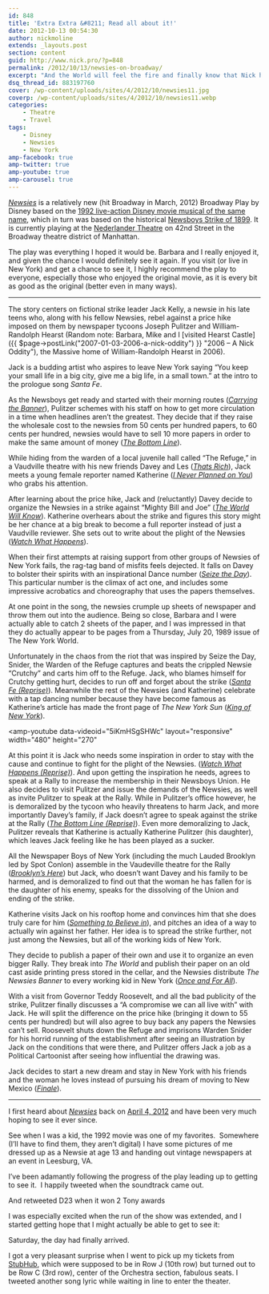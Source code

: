 ```yaml
---
id: 848
title: 'Extra Extra &#8211; Read all about it!'
date: 2012-10-13 00:54:30
author: nickmoline
extends: _layouts.post
section: content
guid: http://www.nick.pro/?p=848
permalink: /2012/10/13/newsies-on-broadway/
excerpt: "And the World will feel the fire and finally know that Nick has seen Newsies on Broadway"
dsq_thread_id: 883197760
cover: /wp-content/uploads/sites/4/2012/10/newsies11.jpg
coverp: /wp-content/uploads/sites/4/2012/10/newsies11.webp
categories:
    - Theatre
    - Travel
tags:
    - Disney
    - Newsies
    - New York
amp-facebook: true
amp-twitter: true
amp-youtube: true
amp-carousel: true
---
```

<a title="Newsies: The Musical on Broadway" href="http://www.newsiesthemusical.com/" target="_blank" rel="noopener">_Newsies_</a> is a relatively new (hit Broadway in March, 2012) Broadway Play by Disney based on the <a title="Newsies (1992) on IMDB" href="http://www.imdb.com/title/tt0104990/" target="_blank" rel="noopener">1992 live-action Disney movie musical of the same name</a>, which in turn was based on the historical <a href="http://en.wikipedia.org/wiki/Newsboys_Strike_of_1899" target="_blank" rel="noopener">Newsboys Strike of 1899</a>. It is currently playing at the <a href="http://www.nederlandertheatre.com/" target="_blank" rel="noopener">Nederlander Theatre</a> on 42nd Street in the Broadway theatre district of Manhattan.

The play was everything I hoped it would be. Barbara and I really enjoyed it, and given the chance I would definitely see it again. If you visit (or live in New York) and get a chance to see it, I highly recommend the play to everyone, especially those who enjoyed the original movie, as it is every bit as good as the original (better even in many ways).

<!--more-->
***

The story centers on fictional strike leader Jack Kelly, a newsie in his late teens who, along with his fellow Newsies, rebel against a price hike imposed on them by newspaper tycoons Joseph Pulitzer and William-Randolph Hearst (Random note: Barbara, Mike and I [visited Hearst Castle]({{ $page->postLink("2007-01-03-2006-a-nick-oddity") }} "2006 – A Nick Oddity"), the Massive home of William-Randolph Hearst in 2006).

Jack is a budding artist who aspires to leave New York saying &#8220;You keep your small life in a big city, give me a big life, in a small town.&#8221; at the intro to the prologue song _Santa Fe_.

As the Newsboys get ready and started with their morning routes (_[Carrying the Banner](http://open.spotify.com/track/6coRHZEuwsT61bQM6NsjqV)_), Pulitzer schemes with his staff on how to get more circulation in a time when headlines aren&#8217;t the greatest. They decide that if they raise the wholesale cost to the newsies from 50 cents per hundred papers, to 60 cents per hundred, newsies would have to sell 10 more papers in order to make the same amount of money (_[The Bottom Line](http://open.spotify.com/track/1rNZdFZDDqs4bHmSWV2mj7)_).

While hiding from the warden of a local juvenile hall called &#8220;The Refuge,&#8221; in a Vaudville theatre with his new friends Davey and Les (_[Thats Rich](http://open.spotify.com/track/5ZBuajcA9helXKf0kijwIs)_), Jack meets a young female reporter named Katherine (_[I Never Planned on You](http://open.spotify.com/track/6zeHbZnkUcqTAwn2Qhkgjf)_) who grabs his attention.

After learning about the price hike, Jack and (reluctantly) Davey decide to organize the Newsies in a strike against &#8220;Mighty Bill and Joe&#8221; (_[The World Will Know](http://open.spotify.com/track/6xL1QzHm00nlEWM5IcGZen)_). Katherine overhears about the strike and figures this story might be her chance at a big break to become a full reporter instead of just a Vaudville reviewer. She sets out to write about the plight of the Newsies (_[Watch What Happens](http://open.spotify.com/track/0qlWOVWmcWSP5oSwC0aaAT)_).

When their first attempts at raising support from other groups of Newsies of New York fails, the rag-tag band of misfits feels dejected. It falls on Davey to bolster their spirits with an inspirational Dance number (_[Seize the Day](http://open.spotify.com/track/4yDnyrrcU8E89p7cdAMaGy)_). This particular number is the climax of act one, and includes some impressive acrobatics and choreography that uses the papers themselves.

At one point in the song, the newsies crumple up sheets of newspaper and throw them out into the audience. Being so close, Barbara and I were actually able to catch 2 sheets of the paper, and I was impressed in that they do actually appear to be pages from a Thursday, July 20, 1989 issue of The New York World.

<amp-carousel lightbox width="217" height="300" layout="responsive" type="slides">
    <amp-img src="{{ site.baseurl }}/wp-content/uploads/sites/4/2012/10/Scan-5.webp" title="July 20, 1899 Issue of The New York World - Page 1 of 4" alt="July 20, 1899 Issue of The New York World - Page 1 of 4" width="217" height="300" layout="responsive">
        <amp-img fallback src="{{ site.baseurl }}/wp-content/uploads/sites/4/2012/10/Scan-5.jpeg" title="July 20, 1899 Issue of The New York World - Page 1 of 4" alt="July 20, 1899 Issue of The New York World - Page 1 of 4" width="217" height="300" layout="responsive"></amp-img>
    </amp-img>
    <amp-img src="{{ site.baseurl }}/wp-content/uploads/sites/4/2012/10/Scan-6.webp" title="July 20, 1899 Issue of The New York World - Page 2 of 4" alt="July 20, 1899 Issue of The New York World - Page 2 of 4" width="217" height="300" layout="responsive">
        <amp-img fallback src="{{ site.baseurl }}/wp-content/uploads/sites/4/2012/10/Scan-6.jpeg" title="July 20, 1899 Issue of The New York World - Page 2 of 4" alt="July 20, 1899 Issue of The New York World - Page 2 of 4" width="217" height="300" layout="responsive"></amp-img>
    </amp-img>
    <amp-img src="{{ site.baseurl }}/wp-content/uploads/sites/4/2012/10/Scan-7.webp" title="July 20, 1899 Issue of The New York World - Page 3 of 4" alt="July 20, 1899 Issue of The New York World - Page 3 of 4" width="217" height="300" layout="responsive">
        <amp-img fallback src="{{ site.baseurl }}/wp-content/uploads/sites/4/2012/10/Scan-7.jpeg" title="July 20, 1899 Issue of The New York World - Page 3 of 4" alt="July 20, 1899 Issue of The New York World - Page 3 of 4" width="217" height="300" layout="responsive"></amp-img>
    </amp-img>
    <amp-img src="{{ site.baseurl }}/wp-content/uploads/sites/4/2012/10/Scan-8.webp" title="July 20, 1899 Issue of The New York World - Page 4 of 4" alt="July 20, 1899 Issue of The New York World - Page 4 of 4" width="217" height="300" layout="responsive">
        <amp-img fallback src="{{ site.baseurl }}/wp-content/uploads/sites/4/2012/10/Scan-8.jpeg" title="July 20, 1899 Issue of The New York World - Page 4 of 4" alt="July 20, 1899 Issue of The New York World - Page 4 of 4" width="217" height="300" layout="responsive"></amp-img>
    </amp-img>
</amp-carousel>

Unfortunately in the chaos from the riot that was inspired by Seize the Day, Snider, the Warden of the Refuge captures and beats the crippled Newsie &#8220;Crutchy&#8221; and carts him off to the Refuge. Jack, who blames himself for Crutchy getting hurt, decides to run off and forget about the strike (_[Santa Fe (Reprise)](http://open.spotify.com/track/19OKUCz1dVheTSNFok96yb)_). Meanwhile the rest of the Newsies (and Katherine) celebrate with a tap dancing number because they have become famous as Katherine&#8217;s article has made the front page of _The New York Sun_ (_[King of New York](http://open.spotify.com/track/6d0ZUFGujfWikLTpKghuIU)_).

<amp-youtube
    data-videoid="5iKmHSgSHWc"
    layout="responsive"
    width="480"
    height="270"
></amp-youtube>

At this point it is Jack who needs some inspiration in order to stay with the cause and continue to fight for the plight of the Newsies. (_[Watch What Happens (Reprise)](http://open.spotify.com/track/7C8PCkgSZHpPdva7J1q4xF)_). And upon getting the inspiration he needs, agrees to speak at a Rally to increase the membership in their Newsboys Union. He also decides to visit Pulitzer and issue the demands of the Newsies, as well as invite Pulitzer to speak at the Rally. While in Pulitzer&#8217;s office however, he is demoralized by the tycoon who heavily threatens to harm Jack, and more importantly Davey&#8217;s family, if Jack doesn&#8217;t agree to speak against the strike at the Rally (_[The Bottom Line (Reprise)](http://open.spotify.com/track/5MzD10eAeRgj4hyAkyclyK)_). Even more demoralizing to Jack, Pulitzer reveals that Katherine is actually Katherine Pulitzer (his daughter), which leaves Jack feeling like he has been played as a sucker.

All the Newspaper Boys of New York (including the much Lauded Brooklyn led by Spot Conlon) assemble in the Vaudeville theatre for the Rally (_[Brooklyn&#8217;s Here](http://open.spotify.com/track/23ODXfCCZTL2rbZ6q2uToo)_) but Jack, who doesn&#8217;t want Davey and his family to be harmed, and is demoralized to find out that the woman he has fallen for is the daughter of his enemy, speaks for the dissolving of the Union and ending of the strike.

Katherine visits Jack on his rooftop home and convinces him that she does truly care for him (_[Something to Believe in](http://open.spotify.com/track/0MvHuL4IOGZ1SD1uYzYvNU)_), and pitches an idea of a way to actually win against her father. Her idea is to spread the strike further, not just among the Newsies, but all of the working kids of New York.

They decide to publish a paper of their own and use it to organize an even bigger Rally. They break into _The World_ and publish their paper on an old cast aside printing press stored in the cellar, and the Newsies distribute _The Newsies Banner_ to every working kid in New York (_[Once and For All](http://open.spotify.com/track/5DTvdWPSGVxmJMwsFM9zPf)_).

With a visit from Governor Teddy Roosevelt, and all the bad publicity of the strike, Pulitzer finally discusses a &#8220;A compromise we can all live with&#8221; with Jack. He will split the difference on the price hike (bringing it down to 55 cents per hundred) but will also agree to buy back any papers the Newsies can&#8217;t sell. Roosevelt shuts down the Refuge and imprisons Warden Snider for his horrid running of the establishment after seeing an illustration by Jack on the conditions that were there, and Pulitzer offers Jack a job as a Political Cartoonist after seeing how influential the drawing was.

Jack decides to start a new dream and stay in New York with his friends and the woman he loves instead of pursuing his dream of moving to New Mexico (_[Finale](http://open.spotify.com/track/6OHgYFIAbsMsnp44QoHC84)_).

***

I first heard about <a title="Newsies: The Musical on Broadway" href="http://www.newsiesthemusical.com/" target="_blank" rel="noopener">_Newsies_</a> back on <a href="https://www.facebook.com/nickmoline/posts/10150793457108336" target="_blank" rel="noopener">April 4, 2012</a> and have been very much hoping to see it ever since.

<amp-facebook width="552"
    height="303"
    layout="responsive"
    data-href="https://www.facebook.com/nickmoline/posts/10150793457108336">
</amp-facebook>

See when I was a kid, the 1992 movie was one of my favorites.  Somewhere (I&#8217;ll have to find them, they aren&#8217;t digital) I have some pictures of me dressed up as a Newsie at age 13 and handing out vintage newspapers at an event in Leesburg, VA.

I&#8217;ve been adamantly following the progress of the play leading up to getting to see it.  I happily tweeted when the soundtrack came out.

<amp-twitter width="375"
    height="472"
    layout="responsive"
    data-tweetid="189763152731320320">
</amp-twitter>

And retweeted D23 when it won 2 Tony awards

<amp-twitter width="375"
    height="472"
    layout="responsive"
    data-tweetid="197408476094406657">
</amp-twitter>

I was especially excited when the run of the show was extended, and I started getting hope that I might actually be able to get to see it:

<amp-twitter width="375"
    height="472"
    layout="responsive"
    data-tweetid="202874240469434368">
</amp-twitter>

Saturday, the day had finally arrived.

<amp-twitter width="375"
    height="472"
    layout="responsive"
    data-tweetid="254567957466841088">
</amp-twitter>

I got a very pleasant surprise when I went to pick up my tickets from <a href="http://www.stubhub.com/" target="_blank" rel="noopener" class="broken_link">StubHub</a>, which were supposed to be in Row J (10th row) but turned out to be Row C (3rd row), center of the Orchestra section, fabulous seats. I tweeted another song lyric while waiting in line to enter the theater.

<amp-twitter width="375"
    height="472"
    layout="responsive"
    data-tweetid="254631981143449601">
</amp-twitter>
